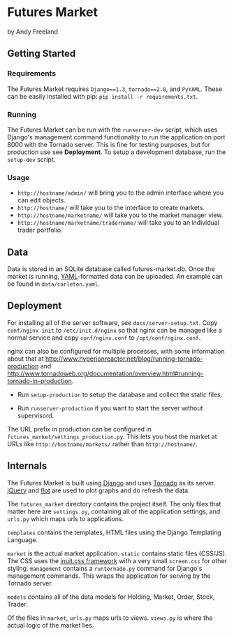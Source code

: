 # Futures Market

by Andy Freeland

## Getting Started

### Requirements

The Futures Market requires `Django==1.3`, `tornado==2.0`, and `PyYAML`. These can be easily installed with pip: `pip install -r requirements.txt`.

### Running

The Futures Market can be run with the `runserver-dev` script, which uses Django's management command functionality to run the application on port 8000 with the Tornado server. This is fine for testing purposes, but for production use see **Deployment**. To setup a development database, run the `setup-dev` script.

### Usage

- `http://hostname/admin/` will bring you to the admin interface where you can edit objects.
- `http://hostname/` will take you to the interface to create markets.
- `http://hostname/marketname/` will take you to the market manager view.
- `http://hostname/marketname/tradername/` will take you to an individual trader portfolio.

## Data

Data is stored in an SQLite database called futures-market.db. Once the market is running, [YAML](http://en.wikipedia.org/wiki/YAML)-formatted data can be uploaded. An example can be found in `data/carleton.yaml`.

## Deployment

For installing all of the server software, see `docs/server-setup.txt`. Copy `conf/nginx-init` to `/etc/init.d/nginx` so that nginx can be managed like a normal service and copy `conf/nginx.conf` to `/opt/conf/nginx.conf`.

nginx can also be configured for multiple processes, with some information about that at <http://www.hyperionreactor.net/blog/running-tornado-production> and <http://www.tornadoweb.org/documentation/overview.html#running-tornado-in-production>.

- Run `setup-production` to setup the database and collect the static files.

- Run `runserver-production` if you want to start the server without supervisord.

The URL prefix in production can be configured in `futures_market/settings_production.py`. This lets you host the market at URLs like `http://hostname/markets/` rather than `http://hostname/`.

## Internals

The Futures Market is built using [Django](https://www.djangoproject.com/) and uses [Tornado](http://www.tornadoweb.org/) as its server. [jQuery](http://jquery.com/) and [flot](http://code.google.com/p/flot/) are used to plot graphs and do refresh the data.

The `futures_market` directory contains the project itself. The only files that matter here are `settings.py`, containing all of the application settings, and `urls.py` which maps urls to applications.

`templates` contains the templates, HTML files using the Django Templating Language.

`market` is the actual market application. `static` contains static files (CSS/JS). The CSS uses the [inuit.css framework](http://csswizardry.com/inuitcss/) with a very small `screen.css` for other styling. `management` contains a `runtornado.py` command for Django's management commands. This wraps the application for serving by the Tornado server.

`models` contains all of the data models for Holding, Market, Order, Stock, Trader.

Of the files in `market`, `urls.py` maps urls to views. `views.py` is where the actual logic of the market lies.
